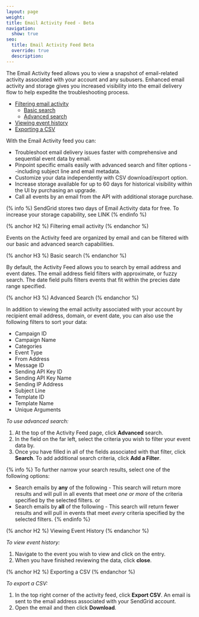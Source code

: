 ```yaml
---
layout: page
weight: 
title: Email Activity Feed - Beta
navigation:
  show: true
seo:
  title: Email Activity Feed Beta
  override: true
  description:
---
```


The Email Activity feed allows you to view a snapshot of email-related activity associated with your account and any subusers. Enhanced email activity and storage gives you increased visibility into the email delivery flow to help expedite the troubleshooting process.  


* [Filtering email activity](#-Filtering-email-activity)
  * [Basic search](#-Basic-search)
  * [Advanced search](#-Advanced-search)
* [Viewing event history](#-Viewing-event-history)
* [Exporting a CSV](#-Exporting-a-CSV)

With the Email Activity feed you can:

* Troubleshoot email delivery issues faster with comprehensive and sequential event data by email.
* Pinpoint specific emails easily with advanced search and filter options --including subject line and email metadata.
* Customize your data independently with CSV download/export option.
* Increase storage available for up to 60 days for historical visibility within the UI by purchasing an upgrade.
* Call all events by an email from the API with additional storage purchase.

(% info %)
SendGrid stores two days of Email Activity data for free. To increase your storage capability, see LINK
(% endinfo %)

(% anchor H2 %)
Filtering email activity
(% endanchor %)

Events on the Activity feed are organized by email and can be filtered with our basic and advanced search capabilities. 


(% anchor H3 %)
Basic search
(% endanchor %)

By default, the Activity Feed allows you to search by email address and event dates. The email address field filters with approximate, or fuzzy search. The date field pulls filters events that fit within the precies date range specified. 

(% anchor H3 %)
Advanced Search
(% endanchor %)

In addition to viewing the email activity associated with your account by recipient email address, domain, or event date, you can also use the following filters to sort your data:

* Campaign ID
* Campaign Name
* Categories
* Event Type
* From Address
* Message ID
* Sending API Key ID
* Sending API Key Name
* Sending IP Address
* Subject Line
* Template ID
* Template Name
* Unique Arguments

*To use advanced search:*

1. At the top of the Activity Feed page, click **Advanced** search. 
1. In the field on the far left, select the criteria you wish to filter your event data by. 
1. Once you have filled in all of the fields associated with that filter, click **Search**. 
   To add additional search criteria, click **Add a Filter**. 

{% info %}
To further narrow your search results, select one of the following options:

* Search emails by **any** of the following - This search will return more results and will pull in all events that meet *one or more* of the criteria specified by the selected filters. 
or
* Search emails by **all** of the following - This search will return fewer results and will pull in events that meet *every* criteria specified by the selected filters. 
{% endinfo %}

(% anchor H2 %)
Viewing Event History
(% endanchor %)

*To view event history:*

1. Navigate to the event you wish to view and click on the entry. 
1. When you have finished reviewing the data, click **close**. 

(% anchor H2 %)
Exporting a CSV
(% endanchor %)

*To export a CSV:*

1. In the top right corner of the activity feed, click **Export CSV**. 
   An email is sent to the email address associated with your SendGrid account. 
1. Open the email and then click **Download**. 
